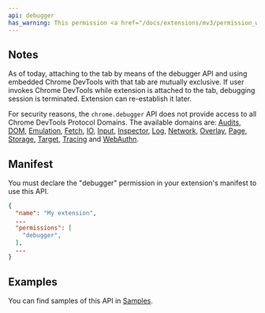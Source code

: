 ```yaml
---
api: debugger
has_warning: This permission <a href="/docs/extensions/mv3/permission_warnings/#permissions_with_warnings">triggers a warning</a>.
---
```


## Notes

As of today, attaching to the tab by means of the debugger API and using embedded Chrome DevTools
with that tab are mutually exclusive. If user invokes Chrome DevTools while extension is attached to
the tab, debugging session is terminated. Extension can re-establish it later.

For security reasons, the `chrome.debugger` API does not provide access to all Chrome DevTools
Protocol Domains. The available domains are: [Audits][1], [DOM][2], [Emulation][3], [Fetch][4],
[IO][5], [Input][6], [Inspector][7], [Log][8], [Network][9], [Overlay][10], [Page][11],
[Storage][12], [Target][13], [Tracing][14] and [WebAuthn][15].


## Manifest

You must declare the "debugger" permission in your extension's manifest to use this API.

```json
{
  "name": "My extension",
  ...
  "permissions": [
    "debugger",
  ],
  ...
}
```

## Examples

You can find samples of this API in [Samples][16].

[1]: https://chromedevtools.github.io/devtools-protocol/tot/Audits
[2]: https://chromedevtools.github.io/devtools-protocol/tot/DOM
[3]: https://chromedevtools.github.io/devtools-protocol/tot/Emulation
[4]: https://chromedevtools.github.io/devtools-protocol/tot/Fetch
[5]: https://chromedevtools.github.io/devtools-protocol/tot/IO
[6]: https://chromedevtools.github.io/devtools-protocol/tot/Input
[7]: https://chromedevtools.github.io/devtools-protocol/tot/Inspector
[8]: https://chromedevtools.github.io/devtools-protocol/tot/Log
[9]: https://chromedevtools.github.io/devtools-protocol/tot/Network
[10]: https://chromedevtools.github.io/devtools-protocol/tot/Overlay
[11]: https://chromedevtools.github.io/devtools-protocol/tot/Page
[12]: https://chromedevtools.github.io/devtools-protocol/tot/Storage
[13]: https://chromedevtools.github.io/devtools-protocol/tot/Target
[14]: https://chromedevtools.github.io/devtools-protocol/tot/Tracing
[15]: https://chromedevtools.github.io/devtools-protocol/tot/WebAuthn
[16]: /docs/extensions/mv2/samples#search:debugger
